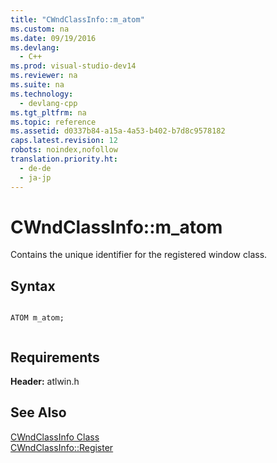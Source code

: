 ```yaml
---
title: "CWndClassInfo::m_atom"
ms.custom: na
ms.date: 09/19/2016
ms.devlang: 
  - C++
ms.prod: visual-studio-dev14
ms.reviewer: na
ms.suite: na
ms.technology: 
  - devlang-cpp
ms.tgt_pltfrm: na
ms.topic: reference
ms.assetid: d0337b84-a15a-4a53-b402-b7d8c9578182
caps.latest.revision: 12
robots: noindex,nofollow
translation.priority.ht: 
  - de-de
  - ja-jp
---
```

# CWndClassInfo::m_atom
Contains the unique identifier for the registered window class.  
  
## Syntax  
  
```  
  
ATOM m_atom;  
  
```  
  
## Requirements  
 **Header:** atlwin.h  
  
## See Also  
 [CWndClassInfo Class](../vs140/CWndClassInfo-Class.md)   
 [CWndClassInfo::Register](../vs140/CWndClassInfo--Register.md)